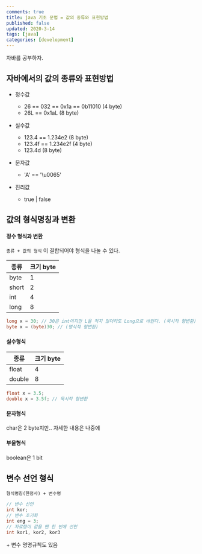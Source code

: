 ```yaml
---
comments: true
title: java 기초 문법 = 값의 종류와 표현방법
published: false
updated: 2020-3-14
tags: [java]
categories: [development]
---
```


자바를 공부하자.



## 자바에서의 값의 종류와 표현방법

- 정수값
  - 26 == 032 == 0x1a == 0b11010 (4 byte)
  - 26L == 0x1aL  (8 byte)

- 실수값
  - 123.4 == 1.234e2 (8 byte) 
  - 123.4f  == 1.234e2f (4 byte)
  - 123.4d (8 byte)

- 문자값
  - 'A' == '\u0065'

- 진리값
  - true | false



## 값의 형식명칭과 변환

#### 정수 형식과 변환

`종류 + 값의 형식` 이 결합되어야 형식을 나눌 수 있다.

| 종류  | 크기 byte |
| ----- | --------- |
| byte  | 1         |
| short | 2         |
| int   | 4         |
| long  | 8         |

```java
long x = 30; // 30은 int이지만 L을 적지 않더라도 Long으로 바뀐다. (묵시적 형변환)
byte x = (byte)30; // (명식적 형변환)
```

#### 실수형식
| 종류   | 크기 byte |
| ------ | --------- |
| float  | 4         |
| double | 8         |

```java
float x = 3.5;
double x = 3.5f; // 묵시적 형변환
```

#### 문자형식

char은 2 byte지만..  자세한 내용은 나중에

#### 부울형식

boolean은 1 bit



## 변수 선언 형식

`형식명칭(한정사) + 변수명`

```java
// 변수 선언
int kor;
// 변수 초기화
int eng = 3;
// 자료형이 같을 땐 한 번에 선언
int kor1, kor2, kor3
```

\+ 변수 명명규칙도 있음